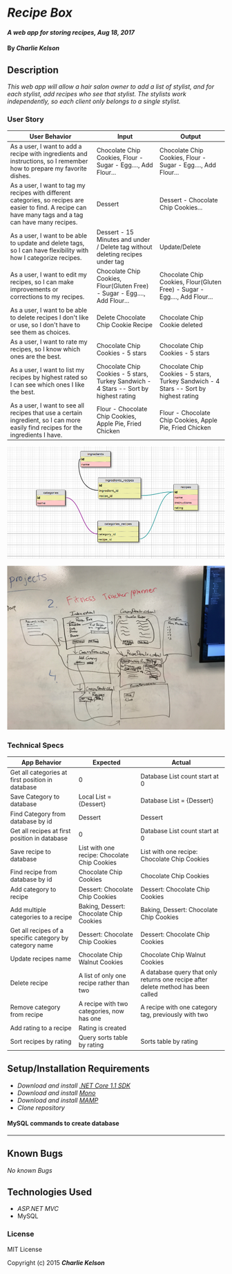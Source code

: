 # _Recipe Box_

#### _A web app for storing recipes, Aug 18, 2017_

#### By _**Charlie Kelson**_

## Description

_This web app will allow a hair salon owner to add a list of stylist, and for each stylist, add recipes who see that stylist. The stylists work independently, so each client only belongs to a single stylist._


### User Story

| User Behavior | Input | Output |
|----|----|----|  
| As a user, I want to add a recipe with ingredients and instructions, so I remember how to prepare my favorite dishes. | Chocolate Chip Cookies, Flour - Sugar - Egg...., Add Flour... | Chocolate Chip Cookies, Flour - Sugar - Egg...., Add Flour... |
| As a user, I want to tag my recipes with different categories, so recipes are easier to find. A recipe can have many tags and a tag can have many recipes. |Dessert | Dessert - Chocolate Chip Cookies...|
| As a user, I want to be able to update and delete tags, so I can have flexibility with how I categorize recipes. | Dessert - 15 Minutes and under / Delete tag without deleting recipes under tag | Update/Delete |
| As a user, I want to edit my recipes, so I can make improvements or corrections to my recipes. | Chocolate Chip Cookies, Flour(Gluten Free) - Sugar - Egg...., Add Flour...  | Chocolate Chip Cookies, Flour(Gluten Free) - Sugar - Egg...., Add Flour...|
| As a user, I want to be able to delete recipes I don't like or use, so I don't have to see them as choices. | Delete Chocolate Chip Cookie Recipe | Chocolate Chip Cookie deleted|
|As a user, I want to rate my recipes, so I know which ones are the best. | Chocolate Chip Cookies - 5 stars |Chocolate Chip Cookies - 5 stars|
|As a user, I want to list my recipes by highest rated so I can see which ones I like the best. | Chocolate Chip Cookies - 5 stars, Turkey Sandwich - 4 Stars -- Sort by highest rating |Chocolate Chip Cookies - 5 stars, Turkey Sandwich - 4 Stars -- Sort by highest rating|
|As a user, I want to see all recipes that use a certain ingredient, so I can more easily find recipes for the ingredients I have. | Flour - Chocolate Chip Cookies, Apple Pie, Fried Chicken |Flour - Chocolate Chip Cookies, Apple Pie, Fried Chicken|

![](/schema.png)

![](/ui.JPG)

### Technical Specs

| App Behavior | Expected | Actual |
|----|----|----|  
|  Get all categories at first position in database | 0 | Database List<Category> count start at 0 |
|  Save Category to database|  Local List<Category> = {Dessert}  | Database List<Category> = {Dessert}   |
|  Find Category from database by id|  Dessert  |  Dessert  |
| Get all recipes at first position in database | 0 | Database List<Recipes> count start at 0|
|  Save recipe to database | List with one recipe: Chocolate Chip Cookies | List with one recipe: Chocolate Chip Cookies |
|  Find recipe from database by id| Chocolate Chip Cookies  |  Chocolate Chip Cookies  |
| Add category to recipe | Dessert: Chocolate Chip Cookies | Dessert: Chocolate Chip Cookies
| Add multiple categories to a recipe | Baking, Dessert: Chocolate Chip Cookies | Baking, Dessert: Chocolate Chip Cookies |
|  Get all recipes of a specific category by category name |  Dessert: Chocolate Chip Cookies  |  Dessert: Chocolate Chip Cookies  |
|  Update recipes name | Chocolate Chip Walnut Cookies | Chocolate Chip Walnut Cookies |
|  Delete recipe | A list of only one recipe rather than two | A database query that only returns one recipe after delete method has been called |
| Remove category from recipe | A recipe with two categories, now has one | A recipe with one category tag, previously with two |
| Add rating to a recipe | Rating is created ||
| Sort recipes by rating | Query sorts table by rating | Sorts table by rating |


## Setup/Installation Requirements

* _Download and install [.NET Core 1.1 SDK](https://www.microsoft.com/net/download/core)_
* _Download and install [Mono](http://www.mono-project.com/download/)_
* _Download and install [MAMP](https://www.mamp.info/en/)_
* _Clone repository_

#### MySQL commands to create database


---

## Known Bugs

_No known Bugs_



## Technologies Used

* _ASP.NET MVC_
* MySQL

### License

MIT License

Copyright (c) 2015 **_Charlie Kelson_**
